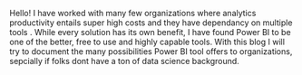 Hello! I have worked with many few organizations where analytics productivity entails super high costs and they have dependancy on multiple tools . While every solution has its own benefit, I have found Power BI to be one of the better, free to use and highly capable tools. With this blog I will try to document the many possibilities Power BI tool offers to organizations, sepcially if folks dont have a ton of data science background.
